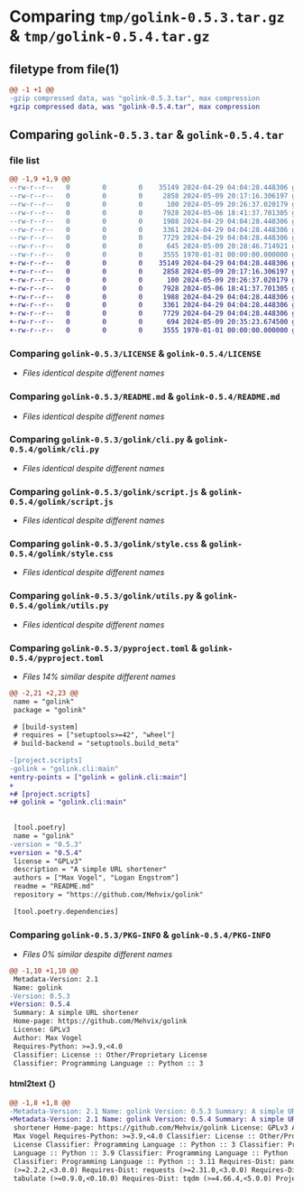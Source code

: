 # Comparing `tmp/golink-0.5.3.tar.gz` & `tmp/golink-0.5.4.tar.gz`

## filetype from file(1)

```diff
@@ -1 +1 @@
-gzip compressed data, was "golink-0.5.3.tar", max compression
+gzip compressed data, was "golink-0.5.4.tar", max compression
```

## Comparing `golink-0.5.3.tar` & `golink-0.5.4.tar`

### file list

```diff
@@ -1,9 +1,9 @@
--rw-r--r--   0        0        0    35149 2024-04-29 04:04:28.448306 golink-0.5.3/LICENSE
--rw-r--r--   0        0        0     2858 2024-05-09 20:17:16.306197 golink-0.5.3/README.md
--rw-r--r--   0        0        0      100 2024-05-09 20:26:37.020179 golink-0.5.3/golink/__init__.py
--rw-r--r--   0        0        0     7928 2024-05-06 18:41:37.701305 golink-0.5.3/golink/cli.py
--rw-r--r--   0        0        0     1988 2024-04-29 04:04:28.448306 golink-0.5.3/golink/script.js
--rw-r--r--   0        0        0     3361 2024-04-29 04:04:28.448306 golink-0.5.3/golink/style.css
--rw-r--r--   0        0        0     7729 2024-04-29 04:04:28.448306 golink-0.5.3/golink/utils.py
--rw-r--r--   0        0        0      645 2024-05-09 20:28:46.714921 golink-0.5.3/pyproject.toml
--rw-r--r--   0        0        0     3555 1970-01-01 00:00:00.000000 golink-0.5.3/PKG-INFO
+-rw-r--r--   0        0        0    35149 2024-04-29 04:04:28.448306 golink-0.5.4/LICENSE
+-rw-r--r--   0        0        0     2858 2024-05-09 20:17:16.306197 golink-0.5.4/README.md
+-rw-r--r--   0        0        0      100 2024-05-09 20:26:37.020179 golink-0.5.4/golink/__init__.py
+-rw-r--r--   0        0        0     7928 2024-05-06 18:41:37.701305 golink-0.5.4/golink/cli.py
+-rw-r--r--   0        0        0     1988 2024-04-29 04:04:28.448306 golink-0.5.4/golink/script.js
+-rw-r--r--   0        0        0     3361 2024-04-29 04:04:28.448306 golink-0.5.4/golink/style.css
+-rw-r--r--   0        0        0     7729 2024-04-29 04:04:28.448306 golink-0.5.4/golink/utils.py
+-rw-r--r--   0        0        0      694 2024-05-09 20:35:23.674500 golink-0.5.4/pyproject.toml
+-rw-r--r--   0        0        0     3555 1970-01-01 00:00:00.000000 golink-0.5.4/PKG-INFO
```

### Comparing `golink-0.5.3/LICENSE` & `golink-0.5.4/LICENSE`

 * *Files identical despite different names*

### Comparing `golink-0.5.3/README.md` & `golink-0.5.4/README.md`

 * *Files identical despite different names*

### Comparing `golink-0.5.3/golink/cli.py` & `golink-0.5.4/golink/cli.py`

 * *Files identical despite different names*

### Comparing `golink-0.5.3/golink/script.js` & `golink-0.5.4/golink/script.js`

 * *Files identical despite different names*

### Comparing `golink-0.5.3/golink/style.css` & `golink-0.5.4/golink/style.css`

 * *Files identical despite different names*

### Comparing `golink-0.5.3/golink/utils.py` & `golink-0.5.4/golink/utils.py`

 * *Files identical despite different names*

### Comparing `golink-0.5.3/pyproject.toml` & `golink-0.5.4/pyproject.toml`

 * *Files 14% similar despite different names*

```diff
@@ -2,21 +2,23 @@
 name = "golink"
 package = "golink"
 
 # [build-system]
 # requires = ["setuptools>=42", "wheel"]
 # build-backend = "setuptools.build_meta"
 
-[project.scripts]
-golink = "golink.cli:main"
+entry-points = ["golink = golink.cli:main"]
+
+# [project.scripts]
+# golink = "golink.cli:main"
 
 
 [tool.poetry]
 name = "golink"
-version = "0.5.3"
+version = "0.5.4"
 license = "GPLv3"
 description = "A simple URL shortener"
 authors = ["Max Vogel", "Logan Engstrom"]
 readme = "README.md"
 repository = "https://github.com/Mehvix/golink"
 
 [tool.poetry.dependencies]
```

### Comparing `golink-0.5.3/PKG-INFO` & `golink-0.5.4/PKG-INFO`

 * *Files 0% similar despite different names*

```diff
@@ -1,10 +1,10 @@
 Metadata-Version: 2.1
 Name: golink
-Version: 0.5.3
+Version: 0.5.4
 Summary: A simple URL shortener
 Home-page: https://github.com/Mehvix/golink
 License: GPLv3
 Author: Max Vogel
 Requires-Python: >=3.9,<4.0
 Classifier: License :: Other/Proprietary License
 Classifier: Programming Language :: Python :: 3
```

#### html2text {}

```diff
@@ -1,8 +1,8 @@
-Metadata-Version: 2.1 Name: golink Version: 0.5.3 Summary: A simple URL
+Metadata-Version: 2.1 Name: golink Version: 0.5.4 Summary: A simple URL
 shortener Home-page: https://github.com/Mehvix/golink License: GPLv3 Author:
 Max Vogel Requires-Python: >=3.9,<4.0 Classifier: License :: Other/Proprietary
 License Classifier: Programming Language :: Python :: 3 Classifier: Programming
 Language :: Python :: 3.9 Classifier: Programming Language :: Python :: 3.10
 Classifier: Programming Language :: Python :: 3.11 Requires-Dist: pandas
 (>=2.2.2,<3.0.0) Requires-Dist: requests (>=2.31.0,<3.0.0) Requires-Dist:
 tabulate (>=0.9.0,<0.10.0) Requires-Dist: tqdm (>=4.66.4,<5.0.0) Project-URL:
```

